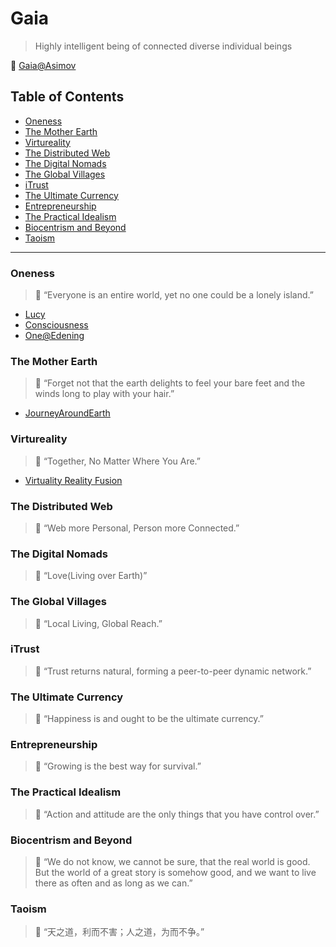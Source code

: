 # Gaia

> Highly intelligent being of connected diverse individual beings

:whale:  [Gaia@Asimov](https://asimov.fandom.com/wiki/Gaia)

## Table of Contents

- [Oneness](#oneness)
- [The Mother Earth](#the-mother-earth)
- [Virtureality](#virtureality)
- [The Distributed Web](#the-distributed-web)
- [The Digital Nomads](#the-digital-nomads)
- [The Global Villages](#the-global-villages)
- [iTrust](#itrust)
- [The Ultimate Currency](#the-ultimate-currency)
- [Entrepreneurship](#entrepreneurship)
- [The Practical Idealism](#the-practical-idealism)
- [Biocentrism and Beyond](#biocentrism-and-beyond)
- [Taoism](#taoism)
---

### Oneness

> :whale: “Everyone is an entire world, yet no one could be a lonely island.”

* [Lucy](https://service.edening.net/ipfs/QmTRzN7Pdiehd4wLnw4c5ANr9FUHbABHZjuHJn9E6pCz8E/Lucy-Oneness-720.mp4)
* [Consciousness](https://service.edening.net/ipfs/QmTRzN7Pdiehd4wLnw4c5ANr9FUHbABHZjuHJn9E6pCz8E/Oneness-Gaia-720.mp4)
* [One@Edening](https://one.edening.net/)

### The Mother Earth

> :whale: “Forget not that the earth delights to feel your bare feet and the winds long to play with your hair.”

* [JourneyAroundEarth](https://service.edening.net/ipfs/QmTRzN7Pdiehd4wLnw4c5ANr9FUHbABHZjuHJn9E6pCz8E/JourneyAroundEarth-Gaia-720.mp4)

### Virtureality

> :whale: “Together, No Matter Where You Are.”

* [Virtuality Reality Fusion](https://github.com/Virtureality)

### The Distributed Web

> :whale: “Web more Personal, Person more Connected.”

### The Digital Nomads

> :whale: “Love(Living over Earth)”

### The Global Villages

> :whale: “Local Living, Global Reach.”

### iTrust

> :whale: “Trust returns natural, forming a peer-to-peer dynamic network.”

### The Ultimate Currency

> :whale: “Happiness is and ought to be the ultimate currency.”

### Entrepreneurship

> :whale: “Growing is the best way for survival.”

### The Practical Idealism

> :whale: “Action and attitude are the only things that you have control over.”

### Biocentrism and Beyond

> :whale: “We do not know, we cannot be sure, that the real world is good. But the world of a great story is somehow good, and we want to live there as often and as long as we can.”

### Taoism

> :whale: “天之道，利而不害；人之道，为而不争。”
